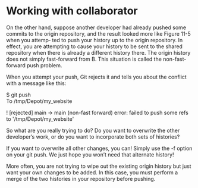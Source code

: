 # Working with collaborator







On the other hand, suppose another developer had already pushed some commits to the origin repository, and the result looked more like Figure 11-5 when you attemp‐ ted to push your history up to the origin repository. In effect, you are attempting to cause your history to be sent to the shared repository when there is already a different history there. The origin history does not simply fast-forward from B. This situation is called the non-fast-forward push problem.

When you attempt your push, Git rejects it and tells you about the conflict with a message like this:

$ git push\
To /tmp/Depot/my\_website

! \[rejected] main -> main (non-fast forward) error: failed to push some refs to '/tmp/Depot/my\_website'

So what are you really trying to do? Do you want to overwrite the other developer’s work, or do you want to incorporate both sets of histories?

If you want to overwrite all other changes, you can! Simply use the -f option on your git push. We just hope you won’t need that alternate history!

More often, you are not trying to wipe out the existing origin history but just want your own changes to be added. In this case, you must perform a merge of the two histories in your repository before pushing.
